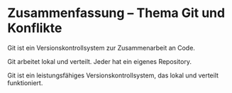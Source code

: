 # Zusammenfassung – Thema Git und Konflikte

Git ist ein Versionskontrollsystem zur Zusammenarbeit an Code.

Git arbeitet lokal und verteilt. Jeder hat ein eigenes Repository.

Git ist ein leistungsfähiges Versionskontrollsystem, das lokal und verteilt funktioniert.

